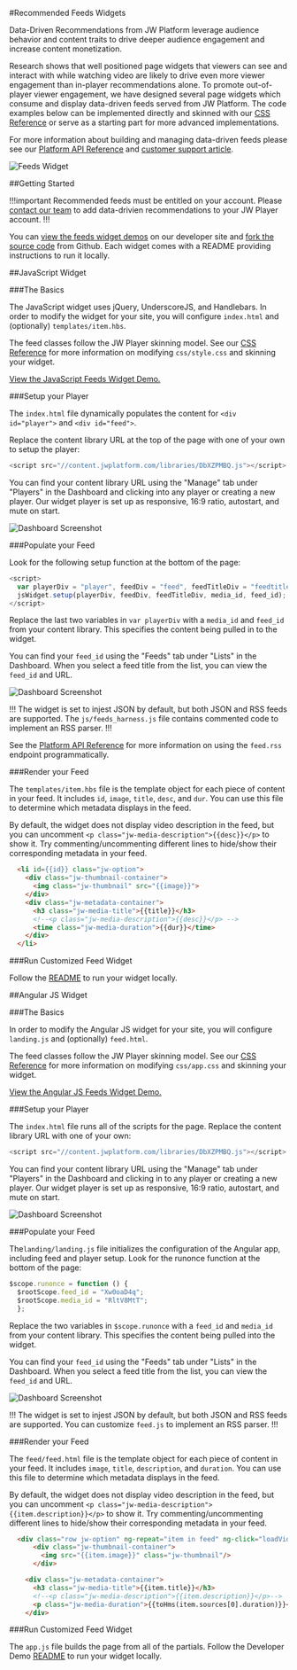 #Recommended Feeds Widgets

Data-Driven Recommendations from JW Platform leverage audience behavior and content traits to drive deeper audience engagement and increase content monetization. 

Research shows that well positioned page widgets that viewers can see and interact with while watching video are likely to drive even more viewer engagement than in-player recommendations alone. To promote out-of-player viewer engagement, we have designed several page widgets which consume and display data-driven feeds served from JW Platform. The code examples below can be implemented directly and skinned with our [CSS Reference](/building_your_site/widgets/feeds_widget_css_reference.md) or serve as a starting part for more advanced implementations. 

For more information about building and managing data-driven feeds please see our [Platform API Reference](//developer.jwplayer.com/jw-platform/reference/v1/urls/feeds.html) and [customer support article](//support.jwplayer.com/customer/en/portal/articles/2383600-building-managing-data-driven-feeds).

![Feeds Widget](/images/feeds-widget.png)

##Getting Started

!!!important
Recommended feeds must be entitled on your account. Please [contact our team](https://www.jwplayer.com/contact-us/?utm_source=developer&utm_medium=CTA&utm_campaign=platform-docs) to add data-drivien recommendations to your JW Player account.
!!!

You can [view the feeds widget demos](//developer.jwplayer.com/jw-player/demos/customization/) on our developer site and [fork the source code](//github.com/jwplayer/jwdeveloper-demos/tree/master/demos/customization/) from Github. Each widget comes with a README providing instructions to run it locally.

##JavaScript Widget

###The Basics

The JavaScript widget uses jQuery, UnderscoreJS, and Handlebars. In order to modify the widget for your site, you will configure `index.html` and (optionally) `templates/item.hbs`. 

The feed classes follow the JW Player skinning model. See our [CSS Reference](/building_your_site/widgets/feeds_widget_css_reference.md) for more information on modifying `css/style.css` and skinning your widget. 

[View the JavaScript Feeds Widget Demo.](//developer.jwplayer.com/jw-player/demos/customization/feeds-js/)

###Setup your Player

The `index.html` file dynamically populates the content for `<div id="player">` and `<div id="feed">`.

Replace the content library URL at the top of the page with one of your own to setup the player:

```javascript
<script src="//content.jwplatform.com/libraries/DbXZPMBQ.js"></script>
```

You can find your content library URL using the "Manage" tab under "Players" in the Dashboard and clicking into any player or creating a new player. Our widget player is set up as responsive, 16:9 ratio, autostart, and mute on start.

![Dashboard Screenshot](/images/feeds-content-url.png)

###Populate your Feed

Look for the following setup function at the bottom of the page:

```javascript
<script>
  var playerDiv = "player", feedDiv = "feed", feedTitleDiv = "feedtitle", media_id = "uNXCVIsW", feed_id = "Xw0oaD4q";
  jsWidget.setup(playerDiv, feedDiv, feedTitleDiv, media_id, feed_id);
</script>
```

Replace the last two variables in `var playerDiv` with a `media_id` and `feed_id` from your content library. This specifies the content being pulled in to the widget.

You can find your `feed_id` using the "Feeds" tab under "Lists" in the Dashboard. When you select a feed title from the list, you can view the `feed_id` and URL.

![Dashboard Screenshot](/images/feeds-dashboard.png)

!!!
The widget is set to injest JSON by default, but both JSON and RSS feeds are supported. The `js/feeds_harness.js` file contains commented code to implement an RSS parser.
!!!

See the [Platform API Reference](//developer.jwplayer.com/jw-platform/reference/v1/urls/feeds.html) for more information on using the `feed.rss` endpoint programmatically.

###Render your Feed

The `templates/item.hbs` file is the template object for each piece of content in your feed. It includes `id`, `image`, `title`, `desc`, and `dur`. You can use this file to determine which metadata displays in the feed.

By default, the widget does not display video description in the feed, but you can uncomment `<p class="jw-media-description">{{desc}}</p>` to show it. Try commenting/uncommenting different lines to hide/show their corresponding metadata in your feed.

```HTML
  <li id={{id}} class="jw-option">
    <div class="jw-thumbnail-container">
      <img class="jw-thumbnail" src="{{image}}">
    </div>
    <div class="jw-metadata-container">
      <h3 class="jw-media-title">{{title}}</h3>
      <!--<p class="jw-media-description">{{desc}}</p> -->
      <time class="jw-media-duration">{{dur}}</time>
    </div>
  </li>
```

###Run Customized Feed Widget

Follow the [README](//github.com/jwplayer/jwdeveloper-demos/tree/master/demos/customization/feeds-js/README.md) to run your widget locally.

##Angular JS Widget

###The Basics

In order to modify the Angular JS widget for your site, you will configure `landing.js` and (optionally) `feed.html`.

The feed classes follow the JW Player skinning model. See our [CSS Reference](/building_your_site/widgets/feeds_widget_css_reference.md) for more information on modifying `css/app.css` and skinning your widget. 

[View the Angular JS Feeds Widget Demo.](//developer.jwplayer.com/jw-player/demos/customization/feeds-angular-js/#/feedExample)

###Setup your Player

The `index.html` file runs all of the scripts for the page. Replace the content library URL with one of your own:

```javascript
<script src="//content.jwplatform.com/libraries/DbXZPMBQ.js"></script>
```

You can find your content library URL using the "Manage" tab under "Players" in the Dashboard and clicking in to any player or creating a new player. Our widget player is set up as responsive, 16:9 ratio, autostart, and mute on start.

![Dashboard Screenshot](/images/feeds-content-url.png)

###Populate your Feed

The`landing/landing.js` file initializes the configuration of the Angular app, including feed and player setup. Look for the runonce function at the bottom of the page:

```javascript
$scope.runonce = function () {
  $rootScope.feed_id = "Xw0oaD4q";
  $rootScope.media_id = "RltV8MtT";
  };
```

Replace the two variables in `$scope.runonce` with a `feed_id` and `media_id` from your content library. This specifies the content being pulled into the widget.

You can find your `feed_id` using the "Feeds" tab under "Lists" in the Dashboard. When you select a feed title from the list, you can view the `feed_id` and URL.

![Dashboard Screenshot](/images/feeds-dashboard.png)

!!!
The widget is set to injest JSON by default, but both JSON and RSS feeds are supported. You can customize `feed.js` to implement an RSS parser.
!!!

###Render your Feed

The `feed/feed.html` file is the template object for each piece of content in your feed. It includes `image`, `title`, `description`, and `duration`. You can use this file to determine which metadata displays in the feed.

By default, the widget does not display video description in the feed, but you can uncomment `<p class="jw-media-description">{{item.description}}</p>` to show it. Try commenting/uncommenting different lines to hide/show their corresponding metadata in your feed.

```HTML
  <div class="row jw-option" ng-repeat="item in feed" ng-click="loadVideo(item)">
      <div class="jw-thumbnail-container">
        <img src="{{item.image}}" class="jw-thumbnail"/>
      </div>

    <div class="jw-metadata-container">
      <h3 class="jw-media-title">{{item.title}}</h3>
      <!--<p class="jw-media-description">{{item.description}}</p>-->
      <p class="jw-media-duration">{{toHms(item.sources[0].duration)}}</p>
    </div>
```

###Run Customized Feed Widget

The `app.js` file builds the page from all of the partials. Follow the Developer Demo [README](//github.com/jwplayer/jwdeveloper-demos/blob/developer-showcase/README.md) to run your widget locally.